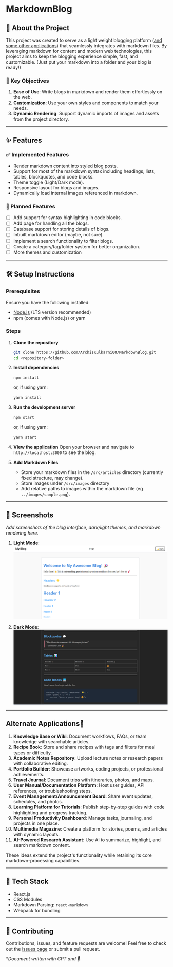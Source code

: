 # MarkdownBlog

## 📖 About the Project
This project was created to serve as a light weight blogging platform ([and some other applications](#alternate-applications)) that seamlessly integrates with markdown files. By leveraging markdown for content and modern web technologies, this project aims to keep the blogging experience simple, fast, and customizable. (Just put your markdown into a folder and your blog is ready!)


### 🌟 Key Objectives
1. **Ease of Use**: Write blogs in markdown and render them effortlessly on the web.
2. **Customization**: Use your own styles and components to match your needs.
3. **Dynamic Rendering**: Support dynamic imports of images and assets from the project directory.

---

## ✨ Features

### ✅ Implemented Features
- Render markdown content into styled blog posts.
- Support for most of the markdown syntax including headings, lists, tables, blockquotes, and code blocks.
- Theme toggle (Light/Dark mode). 
- Responsive layout for blogs and images.
- Dynamically load internal images referenced in markdown.

### 🚧 Planned Features
- [ ] Add support for syntax highlighting in code blocks.
- [ ] Add page for handling all the blogs.
- [ ] Database support for storing details of blogs.
- [ ] Inbuilt markdown editor (maybe, not sure).
- [ ] Implement a search functionality to filter blogs.
- [ ] Create a category/tag/folder system for better organization.
- [ ] More themes and customization 

---

## 🛠️ Setup Instructions

### Prerequisites
Ensure you have the following installed:
- [Node.js](https://nodejs.org/) (LTS version recommended)
- npm (comes with Node.js) or yarn

### Steps
1. **Clone the repository**
   ```bash
   git clone https://github.com/ArchisKulkarni00/MarkdownBlog.git
   cd <repository-folder>
   ```

2. **Install dependencies**
   ```bash
   npm install
   ```
   or, if using yarn:
   ```bash
   yarn install
   ```

3. **Run the development server**
   ```bash
   npm start
   ```
   or, if using yarn:
   ```bash
   yarn start
   ```

4. **View the application**
   Open your browser and navigate to `http://localhost:3000` to see the blog.

5. **Add Markdown Files**
   - Store your markdown files in the `/src/articles` directory (currently fixed structure, may change).
   - Store images under `/src/images` directory
   - Add relative paths to images within the markdown file (eg `../images/sample.png`).

---

## 📸 Screenshots

_Add screenshots of the blog interface, dark/light themes, and markdown rendering here._

1. **Light Mode**:
   ![Light Mode](./screenshots/light-mode.png)

2. **Dark Mode**:
   ![Dark Mode](./screenshots/dark-mode.png)

---

## Alternate Applications🔄 <a id='alternate-applications'></a>

1. **Knowledge Base or Wiki**: Document workflows, FAQs, or team knowledge with searchable articles.  
2. **Recipe Book**: Store and share recipes with tags and filters for meal types or difficulty.  
3. **Academic Notes Repository**: Upload lecture notes or research papers with collaborative editing.  
4. **Portfolio Builder**: Showcase artworks, coding projects, or professional achievements.  
5. **Travel Journal**: Document trips with itineraries, photos, and maps.  
6. **User Manual/Documentation Platform**: Host user guides, API references, or troubleshooting steps.  
7. **Event Management/Announcement Board**: Share event updates, schedules, and photos.  
8. **Learning Platform for Tutorials**: Publish step-by-step guides with code highlighting and progress tracking.  
9. **Personal Productivity Dashboard**: Manage tasks, journaling, and projects in one place.  
10. **Multimedia Magazine**: Create a platform for stories, poems, and articles with dynamic layouts.  
11. **AI-Powered Research Assistant**: Use AI to summarize, highlight, and search markdown content.  

These ideas extend the project's functionality while retaining its core markdown-processing capabilities.

---

## 🧰 Tech Stack
- React.js
- CSS Modules
- Markdown Parsing: `react-markdown`
- Webpack for bundling

---

## 🤝 Contributing
Contributions, issues, and feature requests are welcome! Feel free to check out the [issues page](./issues) or submit a pull request.

**Document written with GPT and 💖*


